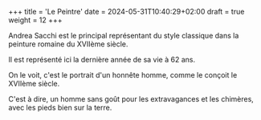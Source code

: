 +++
title = 'Le Peintre'
date = 2024-05-31T10:40:29+02:00
draft = true
weight = 12
+++

Andrea Sacchi est le principal représentant du style classique dans la peinture romaine du XVIIème siècle.

Il est représenté ici la dernière année de sa vie à 62 ans.

On le voit, c'est le portrait d'un honnête homme, comme le conçoit le XVIIème siècle.

C'est à dire, un homme sans goût pour les  extravagances et les chimères, avec les pieds bien sur la terre.

